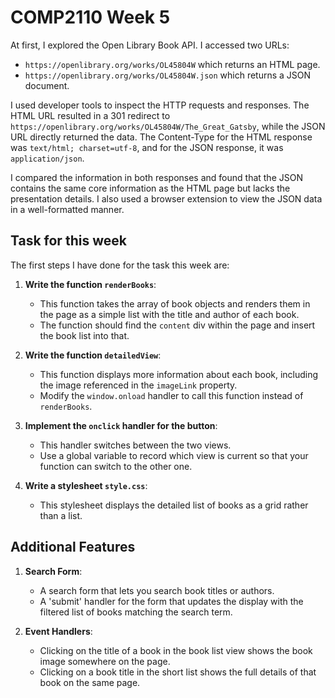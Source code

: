 # COMP2110 Week 5

At first, I explored the Open Library Book API. I accessed two URLs:
- `https://openlibrary.org/works/OL45804W` which returns an HTML page.
- `https://openlibrary.org/works/OL45804W.json` which returns a JSON document.

I used developer tools to inspect the HTTP requests and responses. 
The HTML URL resulted in a 301 redirect to `https://openlibrary.org/works/OL45804W/The_Great_Gatsby`, 
while the JSON URL directly returned the data. The Content-Type for the HTML response was `text/html; charset=utf-8`, 
and for the JSON response, it was `application/json`.

I compared the information in both responses and found that the JSON contains the same core information as the HTML page 
but lacks the presentation details. I also used a browser extension to view the JSON data in a well-formatted manner.

## Task for this week

The first steps I have done for the task this week are:

1. **Write the function `renderBooks`**:
    - This function takes the array of book objects and renders them in the page as a simple list with the title and author of each book.
    - The function should find the `content` div within the page and insert the book list into that.

2. **Write the function `detailedView`**:
    - This function displays more information about each book, including the image referenced in the `imageLink` property.
    - Modify the `window.onload` handler to call this function instead of `renderBooks`.

3. **Implement the `onclick` handler for the button**:
    - This handler switches between the two views.
    - Use a global variable to record which view is current so that your function can switch to the other one.

4. **Write a stylesheet `style.css`**:
    - This stylesheet displays the detailed list of books as a grid rather than a list.


## Additional Features

1. **Search Form**:
   - A search form that lets you search book titles or authors.
   - A 'submit' handler for the form that updates the display with the filtered list of books matching the search term.

2. **Event Handlers**:
   - Clicking on the title of a book in the book list view shows the book image somewhere on the page.
   - Clicking on a book title in the short list shows the full details of that book on the same page.
